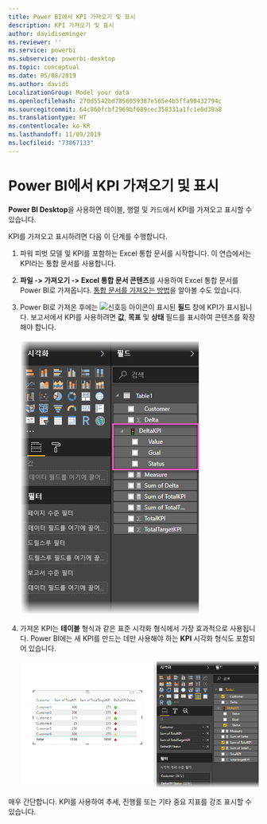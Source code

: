 ```yaml
---
title: Power BI에서 KPI 가져오기 및 표시
description: KPI 가져오기 및 표시
author: davidiseminger
ms.reviewer: ''
ms.service: powerbi
ms.subservice: powerbi-desktop
ms.topic: conceptual
ms.date: 05/08/2019
ms.author: davidi
LocalizationGroup: Model your data
ms.openlocfilehash: 270d5542bd7856059387e565e4b5ffa90432794c
ms.sourcegitcommit: 64c860fcbf2969bf089cec358331a1fc1e0d39a8
ms.translationtype: HT
ms.contentlocale: ko-KR
ms.lasthandoff: 11/09/2019
ms.locfileid: "73867133"
---
```

# <a name="import-and-display-kpis-in-power-bi"></a>Power BI에서 KPI 가져오기 및 표시
**Power BI Desktop**을 사용하면 테이블, 행렬 및 카드에서 KPI를 가져오고 표시할 수 있습니다.

KPI를 가져오고 표시하려면 다음 이 단계를 수행합니다.

1. 파워 피벗 모델 및 KPI를 포함하는 Excel 통합 문서를 시작합니다. 이 연습에서는 KPI라는 통합 문서를 사용합니다. 

1. **파일 -> 가져오기 -> Excel 통합 문서 콘텐츠**를 사용하여 Excel 통합 문서를 Power BI로 가져옵니다. [통합 문서를 가져오는 방법](desktop-import-excel-workbooks.md)을 알아볼 수도 있습니다. 

1. Power BI로 가져온 후에는 ![신호등](media/desktop-import-and-display-kpis/traffic.png) 아이콘이 표시된 **필드** 창에 KPI가 표시됩니다. 보고서에서 KPI를 사용하려면 **값**, **목표** 및 **상태** 필드를 표시하여 콘텐츠를 확장해야 합니다.

    ![](media/desktop-import-and-display-kpis/desktoppreviewfeatureon2.png)

1. 가져온 KPI는 **테이블** 형식과 같은 표준 시각화 형식에서 가장 효과적으로 사용됩니다. Power BI에는 새 KPI를 만드는 데만 사용해야 하는 **KPI** 시각화 형식도 포함되어 있습니다.
   
    ![](media/desktop-import-and-display-kpis/desktoppreviewfeatureon3.png)

매우 간단합니다. KPI를 사용하여 추세, 진행률 또는 기타 중요 지표를 강조 표시할 수 있습니다.

